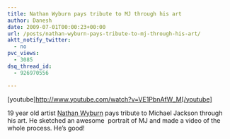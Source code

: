 ```yaml
---
title: Nathan Wyburn pays tribute to MJ through his art
author: Danesh
date: 2009-07-01T00:00:23+00:00
url: /posts/nathan-wyburn-pays-tribute-to-mj-through-his-art/
aktt_notify_twitter:
  - no
pvc_views:
  - 3085
dsq_thread_id:
  - 926970556

---
```

[youtube]http://www.youtube.com/watch?v=VE1PbnAfW_M[/youtube]

19 year old artist [Nathan Wyburn][1] pays tribute to Michael Jackson through his art. He sketched an awesome  portrait of MJ and made a video of the whole process. He&#8217;s good!

 [1]: http://www.youtube.com/user/wyzynathan